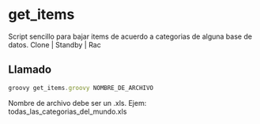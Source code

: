 # get_items
Script sencillo para bajar items de acuerdo a categorias de alguna base de datos. Clone | Standby | Rac

## Llamado

```javascript
groovy get_items.groovy NOMBRE_DE_ARCHIVO
```

Nombre de archivo debe ser un .xls. Ejem: todas_las_categorias_del_mundo.xls



